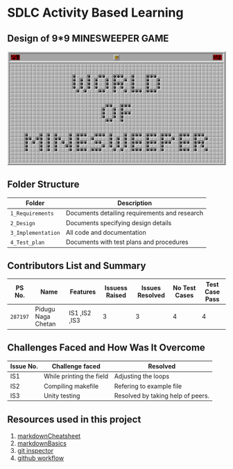 # SDLC Activity Based Learning

##      Design of 9*9 MINESWEEPER GAME

![TitleImg](https://github.com/chetan2237/Mini_Project/blob/master/1_Requirements/world-of-minesweeper.png)


## Folder Structure
Folder             | Description
-------------------| -----------------------------------------
`1_Requirements`   | Documents detailing requirements and research
`2_Design`         | Documents specifying design details
`3_Implementation` | All code and documentation
`4_Test_plan`      | Documents with test plans and procedures

## Contributors List and Summary

PS No. |  Name   |    Features    | Issuess Raised |Issues Resolved|No Test Cases|Test Case Pass
-------|---------|----------------|---------------------|---------------|-------------|--------------
`287197` | Pidugu Naga Chetan  | IS1 ,IS2 ,IS3    | 3    | 3   |4   |4     
  

## Challenges Faced and How Was It Overcome

Issue No. |  Challenge faced   |    Resolved    
----------|--------------------|------------
IS1 | While printing the field | Adjusting the loops
IS2 | Compiling makefile | Refering to example file
IS3 | Unity testing | Resolved by taking help of peers.

## Resources used in this project
1. [markdownCheatsheet](https://github.com/adam-p/markdown-here/wiki/Markdown-Cheatsheet)
2. [markdownBasics](https://guides.github.com/features/mastering-markdown/)
3. [git inspector](https://github.com/ejwa/gitinspector.git)
4. [github workflow](https://docs.github.com/en/actions/learn-github-action)

